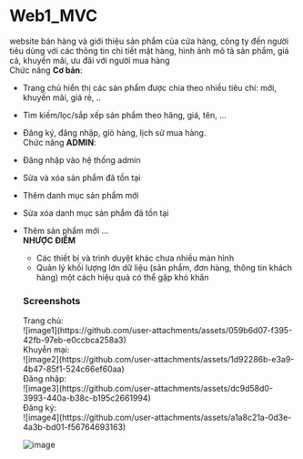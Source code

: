 # Web1_MVC
website bán hàng và giới thiệu sản phẩm của cửa hàng, công ty đến
người tiêu dùng với các thông tin chi tiết mặt hàng, hình ảnh mô tả sản phẩm, giá
cả, khuyến mãi, ưu đãi với người mua hàng<br>
Chức năng **Cơ bản**:
- Trang chủ hiển thị các sản phẩm được chia theo nhiều tiêu chí: mới, khuyến mãi, giá rẻ, ..
- Tìm kiếm/lọc/sắp xếp sản phẩm theo hãng, giá, tên, ...
- Đăng ký, đăng nhập, giỏ hàng, lịch sử mua hàng.<br>
Chức năng **ADMIN**:
- Đăng nhập vào hệ thống admin
- Sửa và xóa sản phẩm đã tồn tại
- Thêm danh mục sản phẩm mới
- Sửa xóa danh mục sản phẩm đã tồn tại
- Thêm sản phẩm mới ...<br>
  **NHƯỢC ĐIỂM**
  - Các thiết bị và trình duyệt khác chưa nhiều màn hình
  - Quản lý khối lượng lớn dữ liệu (sản phẩm, đơn hàng, thông tin khách hàng) một cách hiệu quả có thể gặp khó khăn
  
  <h3> Screenshots </h3>
  Trang chủ:<br>
  ![image1](https://github.com/user-attachments/assets/059b6d07-f395-42fb-97eb-e0ccbca258a3)  <br>
  Khuyễn mại:<br>
  ![image2](https://github.com/user-attachments/assets/1d92286b-e3a9-4b47-85f1-524c66ef60aa)   <br>
  Đăng nhập:<br>
  ![image3](https://github.com/user-attachments/assets/dc9d58d0-3993-440a-b38c-b195c2661994)     <br>
  Đăng ký:<br>
  ![image4](https://github.com/user-attachments/assets/a1a8c21a-0d3e-4a3b-bd01-f56764693163)    <br>

  
  ![image](https://github.com/user-attachments/assets/76642f73-9271-4e0d-aaf5-e941d56adcff)
